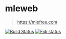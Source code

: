 # mleweb

> https://mlefree.com

[![Build Status][travis-image]][travis-url]
[![Fidj status][fidj-image]][fidj-url]

[travis-image]: https://api.travis-ci.com/mlefree/mleweb.svg?branch=master
[travis-url]: https://travis-ci.com/github/mlefree/mleweb
[fidj-image]: https://api.fidj.ovh/v3/apps/fidj-f46d11011e19ef90/badge
[fidj-url]: https://fidj.ovh/#/pub/fidj-f46d11011e19ef90

